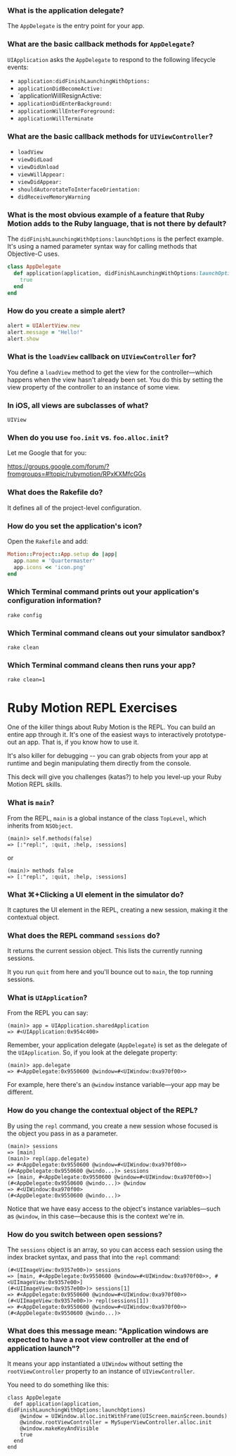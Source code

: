 ### What is the application delegate?

The `AppDelegate` is the entry point for your app.

### What are the basic callback methods for `AppDelegate`?

`UIApplication` asks the `AppDelegate` to respond to the following lifecycle events:

- `application:didFinishLaunchingWithOptions:`
- `applicationDidBecomeActive:`
- `applicationWillResignActive:
- `applicationDidEnterBackground:`
- `applicationWillEnterForeground:`
- `applicationWillTerminate`

### What are the basic callback methods for `UIViewController`?

- `loadView`
- `viewDidLoad`
- `viewDidUnload`
- `viewWillAppear:`
- `viewDidAppear:`
- `shouldAutorotateToInterfaceOrientation:`
- `didReceiveMemoryWarning`

### What is the most obvious example of a feature that Ruby Motion adds to the Ruby language, that is not there by default?

The `didFinishLaunchingWithOptions:launchOptions` is the perfect example. It's using a named parameter syntax way for calling methods that Objective-C uses.

```ruby
class AppDelegate
  def application(application, didFinishLaunchingWithOptions:launchOptions)
    true
  end
end
```

### How do you create a simple alert?

```ruby
alert = UIAlertView.new
alert.message = "Hello!"
alert.show
```

### What is the `loadView` callback on `UIViewController` for?

You define a `loadView` method to get the view for the controller—which happens when the view hasn't already been set. You do this by setting the view property of the controller to an instance of some view.

### In iOS, all views are subclasses of what?

`UIView`

### When do you use `foo.init` vs. `foo.alloc.init`?

Let me Google that for you:

https://groups.google.com/forum/?fromgroups=#!topic/rubymotion/RPxKXMfcGGs

### What does the Rakefile do?

It defines all of the project-level configuration.

### How do you set the application's icon?

Open the `Rakefile` and add:

```ruby
Motion::Project::App.setup do |app|
  app.name = 'Quartermaster'
  app.icons << 'icon.png'
end
```

### Which Terminal command prints out your application's configuration information?

`rake config`

### Which Terminal command cleans out your simulator sandbox?

`rake clean`

### Which Terminal command cleans then runs your app?

`rake clean=1`






# Ruby Motion REPL Exercises

One of the killer things about Ruby Motion is the REPL. You can build an entire app through it. It's one of the easiest ways to interactively prototype-out an app. That is, if you know how to use it.

It's also killer for debugging -- you can grab objects from your app at runtime and begin manipulating them directly from the console.

This deck will give you challenges (katas?) to help you level-up your Ruby Motion REPL skills.

### What is `main`?

From the REPL, `main` is a global instance of the class `TopLevel`, which inherits from `NSObject`.

    (main)> self.methods(false)
    => [:"repl:", :quit, :help, :sessions]
    
or
    
    (main)> methods false
    => [:"repl:", :quit, :help, :sessions]

### What ⌘+Clicking a UI element in the simulator do?

It captures the UI element in the REPL, creating a new session, making it the contextual object.

### What does the REPL command `sessions` do?

It returns the current session object. This lists the currently running sessions.

It you run `quit` from here and you'll bounce out to `main`, the top running sessions.

### What is `UIApplication`?

From the REPL you can say:

    (main)> app = UIApplication.sharedApplication
    => #<UIApplication:0x954c400>

Remember, your application delegate (`AppDelegate`) is set as the delegate of the `UIApplication`. So, if you look at the delegate property:

    (main)> app.delegate
    => #<AppDelegate:0x9550600 @window=#<UIWindow:0xa970f00>>
    
For example, here there's an `@window` instance variable—your app may be different.

### How do you change the contextual object of the REPL?

By using the `repl` command, you create a new session whose focused is the object you pass in as a parameter.

    (main)> sessions
    => [main]
    (main)> repl(app.delegate)
    => #<AppDelegate:0x9550600 @window=#<UIWindow:0xa970f00>>
    (#<AppDelegate:0x9550600 @windo...)> sessions
    => [main, #<AppDelegate:0x9550600 @window=#<UIWindow:0xa970f00>>]
    (#<AppDelegate:0x9550600 @windo...)> @window
    => #<UIWindow:0xa970f00>
    (#<AppDelegate:0x9550600 @windo...)> 

Notice that we have easy access to the object's instance variables—such as `@window`, in this case—because this is the context we're in.

### How do you switch between open sessions?

The `sessions` object is an array, so you can access each session using the index bracket syntax, and pass that into the `repl` command:

    (#<UIImageView:0x9357e00>)> sessions
    => [main, #<AppDelegate:0x9550600 @window=#<UIWindow:0xa970f00>>, #<UIImageView:0x9357e00>]
    (#<UIImageView:0x9357e00>)> sessions[1]
    => #<AppDelegate:0x9550600 @window=#<UIWindow:0xa970f00>>
    (#<UIImageView:0x9357e00>)> repl(sessions[1])
    => #<AppDelegate:0x9550600 @window=#<UIWindow:0xa970f00>>
    (#<AppDelegate:0x9550600 @windo...)> 

### What does this message mean: "Application windows are expected to have a root view controller at the end of application launch"?

It means your app instantiated a `UIWindow` without setting the `rootViewController` property to an instance of `UIViewController`.

You need to do something like this:

    class AppDelegate
      def application(application, didFinishLaunchingWithOptions:launchOptions)
        @window = UIWindow.alloc.initWithFrame(UIScreen.mainScreen.bounds)
        @window.rootViewController = MySuperViewController.alloc.init
        @window.makeKeyAndVisible
        true
      end
    end
    
